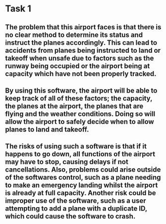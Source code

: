 # Task 1
## The problem that this airport faces is that there is no clear method to determine its status and instruct the planes accordingly. This can lead to accidents from planes being instructed to land or takeoff when unsafe due to factors such as the runway being occupied or the airport being at capacity which have not been properly tracked.
## By using this software, the airport will be able to keep track of all of these factors; the capacity, the planes at the airport, the planes that are flying and the weather conditions. Doing so will allow the airport to safely decide when to allow planes to land and takeoff.
## The risks of using such a software is that if it happens to go down, all functions of the airport may have to stop, causing delays if not cancellations. Also, problems could arise outside of the softwares control, such as a plane needing to make an emergency landing whilst the airport is already at full capacity. Another risk could be improper use of the software, such as a user attempting to add a plane with a duplicate ID, which could cause the software to crash.